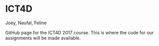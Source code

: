 # ICT4D

Joey, Naufal, Feline

GitHub page for the ICT4D 2017 course. This is where the code for our assignments will be made available.